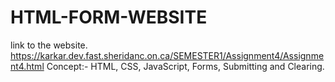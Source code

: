 # HTML-FORM-WEBSITE
link to the website.
https://karkar.dev.fast.sheridanc.on.ca/SEMESTER1/Assignment4/Assignment4.html
Concept:- 
HTML, CSS, JavaScript, Forms, Submitting and Clearing.
